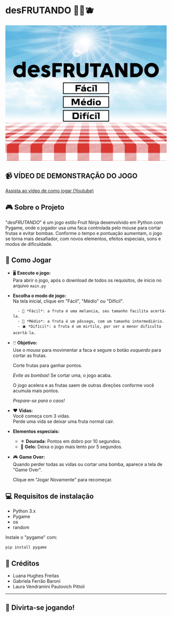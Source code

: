 # desFRUTANDO 🍉🍑🫐

![Capa do Jogo](assets/img/capa_pygame.jpg)


## 📹 VÍDEO DE DEMONSTRAÇÃO DO JOGO

[Assista ao vídeo de como jogar (Youtube)](https://youtu.be/i1GylANJXa4)


## 🎮 Sobre o Projeto

"*desFRUTANDO*"  é um jogo estilo Fruit Ninja desenvolvido em Python com Pygame, onde o jogador usa uma faca controlada pelo mouse para cortar frutas e evitar bombas. Conforme o tempo e pontuação aumentam, o jogo se torna mais desafiador, com novos elementos, efeitos especiais, sons e modos de dificuldade.



## 🧠 Como Jogar

- 🖥️ **Execute o jogo:**  
  Para abrir o jogo, após o download de todos os requisitos, de inicio no arquivo `main.py`

- **Escolha o modo de jogo:**  
    Na tela inicial, clique em "Fácil", "Médio" ou "Difícil".

        - 🍉 *Fácil*: a fruta é uma melancia, seu tamanho facilita acertá-la.
        - 🍑 *Médio*: a fruta é um pêssego, com um tamanho intermediário.
        - 🫐 *Difícil*: a fruta é um mirtilo, por ser a menor dificulta acertá-la. 


- 🖱️ **Objetivo:**  
    Use o *mouse* para movimentar a faca e segure o botão *esquerdo* para cortar as frutas.

    Corte frutas para ganhar pontos.

    *Evite as bombas*! Se cortar uma, o jogo acaba.

    O jogo acelera e as frutas saem de outras direções conforme você acumula mais pontos. 
    
    *Prepare-se para o caos!*


- ❤️ **Vidas:**  
  Você começa com 3 vidas.  
  Perde uma vida se deixar uma fruta normal cair.


- **Elementos especiais:**  
  - ⚜️ **Dourada:** Pontos em dobro por 10 segundos.
  - 🧊 **Gelo:** Deixa o jogo mais lento por 5 segundos.


- 🎮 **Game Over:**  
  Quando perder todas as vidas ou cortar uma bomba, aparece a tela de "Game Over".

  Clique em "Jogar Novamente" para recomeçar.


## 💻 Requisitos de instalação

- Python 3.x  
- Pygame
- os
- random


Instale o "pygame" com:
```sh
pip install pygame
```

## 👥 Créditos

- Luana Hughes Freitas
- Gabriela Ferrão Baroni
- Laura Vendramini Paulovich Pittoli 

---
## 🍴 Divirta-se jogando!


